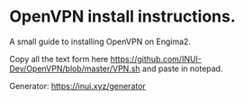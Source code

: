 # OpenVPN install instructions.

A small guide to installing OpenVPN on Engima2.

Copy all the text form here https://github.com/INUI-Dev/OpenVPN/blob/master/VPN.sh and paste in notepad.

Generator: https://inui.xyz/generator 
